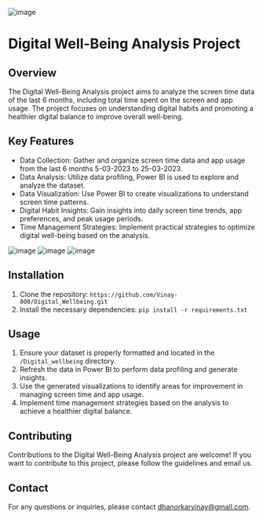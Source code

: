 ![image](https://github.com/Vinay-000/Digital_Wellbeing/assets/56780725/0c3f8b2f-cc4d-40d8-822b-d901109d3a43)



# Digital Well-Being Analysis Project

## Overview

The Digital Well-Being Analysis project aims to analyze the screen time data of the last 6 months, including total time spent on the screen and app usage. The project focuses on understanding digital habits and promoting a healthier digital balance to improve overall well-being.

## Key Features

- Data Collection: Gather and organize screen time data and app usage from the last 6 months 5-03-2023 to 25-03-2023.
- Data Analysis: Utilize data profiling, Power BI is used  to explore and analyze the dataset.
- Data Visualization: Use Power BI to create visualizations to understand screen time patterns.
- Digital Habit Insights: Gain insights into daily screen time trends, app preferences, and peak usage periods.
- Time Management Strategies: Implement practical strategies to optimize digital well-being based on the analysis.

![image](https://github.com/Vinay-000/Digital_Wellbeing/assets/56780725/e7f0f90d-a971-41cc-a877-951e50366716)
![image](https://github.com/Vinay-000/Digital_Wellbeing/assets/56780725/86a1cec2-9f12-44c3-aae9-bbedf157d6db)
![image](https://github.com/Vinay-000/Digital_Wellbeing/assets/56780725/65757817-0025-4fd9-afd2-531204bfbdf3)







## Installation

1. Clone the repository: `https://github.com/Vinay-000/Digital_Wellbeing.git`
2. Install the necessary dependencies: `pip install -r requirements.txt`

## Usage

1. Ensure your dataset is properly formatted and located in the `/Digital_wellbeing` directory.
2. Refresh the data in Power BI to perform data profiling and generate insights.
3. Use the generated visualizations to identify areas for improvement in managing screen time and app usage.
4. Implement time management strategies based on the analysis to achieve a healthier digital balance.



## Contributing

Contributions to the Digital Well-Being Analysis project are welcome! If you want to contribute to this project, please follow the guidelines and email us. 




## Contact

For any questions or inquiries, please contact dhanorkarvinay@gmail.com.


